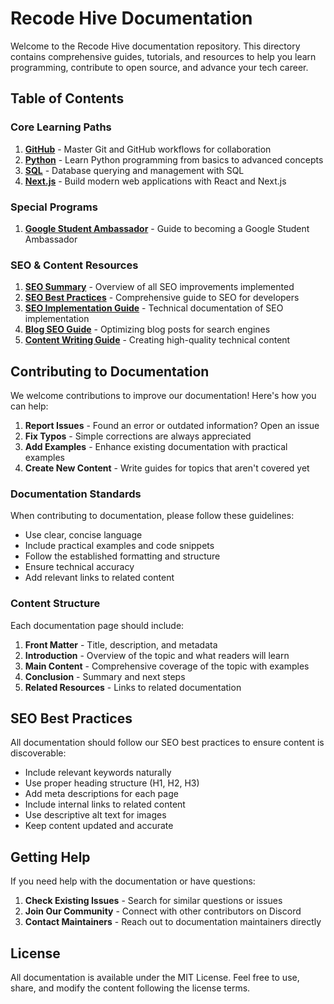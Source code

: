 # Recode Hive Documentation

Welcome to the Recode Hive documentation repository. This directory contains comprehensive guides, tutorials, and resources to help you learn programming, contribute to open source, and advance your tech career.

## Table of Contents

### Core Learning Paths

1. **[GitHub](./GitHub/intro-github.md)** - Master Git and GitHub workflows for collaboration
2. **[Python](./python/intro-python.md)** - Learn Python programming from basics to advanced concepts
3. **[SQL](./sql/intro-sql.md)** - Database querying and management with SQL
4. **[Next.js](./Nextjs/intro-nextjs.md)** - Build modern web applications with React and Next.js

### Special Programs

1. **[Google Student Ambassador](./Google-Student-Ambassador/part-1-getting-started/gsa-part-1.md)** - Guide to becoming a Google Student Ambassador

### SEO & Content Resources

1. **[SEO Summary](./seo-summary.md)** - Overview of all SEO improvements implemented
2. **[SEO Best Practices](./seo-best-practices.md)** - Comprehensive guide to SEO for developers
3. **[SEO Implementation Guide](./seo-implementation-guide.md)** - Technical documentation of SEO implementation
4. **[Blog SEO Guide](./blog-seo-guide.md)** - Optimizing blog posts for search engines
5. **[Content Writing Guide](./content-writing-guide.md)** - Creating high-quality technical content

## Contributing to Documentation

We welcome contributions to improve our documentation! Here's how you can help:

1. **Report Issues** - Found an error or outdated information? Open an issue
2. **Fix Typos** - Simple corrections are always appreciated
3. **Add Examples** - Enhance existing documentation with practical examples
4. **Create New Content** - Write guides for topics that aren't covered yet

### Documentation Standards

When contributing to documentation, please follow these guidelines:

- Use clear, concise language
- Include practical examples and code snippets
- Follow the established formatting and structure
- Ensure technical accuracy
- Add relevant links to related content

### Content Structure

Each documentation page should include:

1. **Front Matter** - Title, description, and metadata
2. **Introduction** - Overview of the topic and what readers will learn
3. **Main Content** - Comprehensive coverage of the topic with examples
4. **Conclusion** - Summary and next steps
5. **Related Resources** - Links to related documentation

## SEO Best Practices

All documentation should follow our SEO best practices to ensure content is discoverable:

- Include relevant keywords naturally
- Use proper heading structure (H1, H2, H3)
- Add meta descriptions for each page
- Include internal links to related content
- Use descriptive alt text for images
- Keep content updated and accurate

## Getting Help

If you need help with the documentation or have questions:

1. **Check Existing Issues** - Search for similar questions or issues
2. **Join Our Community** - Connect with other contributors on Discord
3. **Contact Maintainers** - Reach out to documentation maintainers directly

## License

All documentation is available under the MIT License. Feel free to use, share, and modify the content following the license terms.